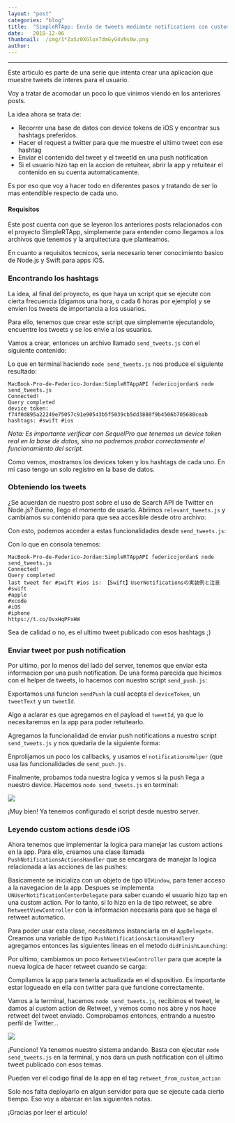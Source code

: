 ```yaml
---
layout:	"post"
categories:	"blog"
title:	"SimpleRTApp: Envío de tweets mediante notifications con custom actions para iOS"
date:	2018-12-06
thumbnail:	/img/1*Za5z0XGloxTdmGyG4VNs0w.png
author:	
---
```


* * *

Este articulo es parte de una serie que intenta crear una aplicacion que
muestre tweets de interes para el usuario.

Voy a tratar de acomodar un poco lo que vinimos viendo en los anteriores
posts.

La idea ahora se trata de:

  * Recorrer una base de datos con device tokens de iOS y encontrar sus hashtags preferidos.
  * Hacer el request a twitter para que me muestre el ultimo tweet con ese hashtag
  * Enviar el contenido del tweet y el tweetId en una push notification
  * Si el usuario hizo tap en la accion de retuitear, abrir la app y retuitear el contenido en su cuenta automaticamente.

Es por eso que voy a hacer todo en diferentes pasos y tratando de ser lo mas
entendible respecto de cada uno.

#### Requisitos

Este post cuenta con que se leyeron los anteriores posts relacionados con el
proyecto SimpleRTApp, simplemente para entender como llegamos a los archivos
que tenemos y la arquitectura que planteamos.

En cuanto a requisitos tecnicos, seria necesario tener conocimiento basico de
Node.js y Swift para apps iOS.

### Encontrando los hashtags

La idea, al final del proyecto, es que haya un script que se ejecute con
cierta frecuencia (digamos una hora, o cada 6 horas por ejemplo) y se envien
los tweets de importancia a los usuarios.

Para ello, tenemos que crear este script que simplemente ejecutandolo,
encuentre los tweets y se los envie a los usuarios.

Vamos a crear, entonces un archivo llamado `send_tweets.js` con el siguiente
contenido:

Lo que en terminal haciendo `node send_tweets.js` nos produce el siguiente
resultado:

    
    
    MacBook-Pro-de-Federico-Jordan:SimpleRTAppAPI federicojordan$ node send_tweets.js   
    Connected!  
    Query completed  
    device token: f74f0d895a22249e75057c91e90543b5f5039cb5dd3880f9b4506b705680ceab hashtags: #swift #ios

 _Nota: Es importante verificar con SequelPro que tenemos un device token real
en la base de datos, sino no podremos probar correctamente el funcionamiento
del script._

Como vemos, mostramos los devices token y los hashtags de cada uno. En mi caso
tengo un solo registro en la base de datos.

### Obteniendo los tweets

¿Se acuerdan de nuestro post sobre el uso de Search API de Twitter en Node.js?
Bueno, llego el momento de usarlo. Abrimos `relevant_tweets.js` y cambiamos su
contenido para que sea accesible desde otro archivo:

Con esto, podemos acceder a estas funcionalidades desde `send_tweets.js`:

Con lo que en consola tenemos:

    
    
    MacBook-Pro-de-Federico-Jordan:SimpleRTAppAPI federicojordan$ node send_tweets.js   
    Connected!  
    Query completed  
    last tweet for #swift #ios is: 【Swift】UserNotificationsの実装例と注意   
    #swift  
    #apple  
    #xcode  
    #iOS  
    #iphone  
    https://t.co/OvxHqPFxHW

Sea de calidad o no, es el ultimo tweet publicado con esos hashtags ;)

### Enviar tweet por push notification

Por ultimo, por lo menos del lado del server, tenemos que enviar esta
informacion por una push notification. De una forma parecida que hicimos con
el helper de tweets, lo hacemos con nuestro script `send_push.js`:

Exportamos una funcion `sendPush` la cual acepta el `deviceToken`, un
`tweetText` y un `tweetId`.

Algo a aclarar es que agregamos en el payload el `tweetId`, ya que lo
necesitaremos en la app para poder retuitearlo.

Agregamos la funcionalidad de enviar push notifications a nuestro script
`send_tweets.js` y nos quedaria de la siguiente forma:

Enprolijamos un poco los callbacks, y usamos el `notificationsHelper` (que usa
las funcionalidades de `send_push.js.`

Finalmente, probamos toda nuestra logica y vemos si la push llega a nuestro
device. Hacemos `node send_tweets.js` en terminal:

![](/img/1*Za5z0XGloxTdmGyG4VNs0w.png)

¡Muy bien! Ya tenemos configurado el script desde nuestro server.

### Leyendo custom actions desde iOS

Ahora tenemos que implementar la logica para manejar las custom actions en la
app. Para ello, creamos una clase llamada `PushNotificationsActionsHandler`
que se encargara de manejar la logica relacionada a las acciones de las
pushes:

Basicamente se inicializa con un objeto de tipo `UIWindow`, para tener acceso
a la navegacion de la app. Despues se implementa
`UNUserNotificationCenterDelegate` para saber cuando el usuario hizo tap en
una custom action. Por lo tanto, si lo hizo en la de tipo retweet, se abre
`RetweetViewController` con la informacion necesaria para que se haga el
retweet automatico.

Para poder usar esta clase, necesitamos instanciarla en el `AppDelegate`.
Creamos una variable de tipo `PushNotificationsActionsHandler`y agregamos
entonces las siguientes lineas en el metodo `didFinishLaunching`:

Por ultimo, cambiamos un poco `RetweetViewController` para que acepte la nueva
logica de hacer retweet cuando se carga:

Compilamos la app para tenerla actualizada en el dispositivo. Es importante
estar logueado en ella con twitter para que funcione correctamente.

Vamos a la terminal, hacemos `node send_tweets.js`, recibimos el tweet, le
damos al custom action de Retweet, y vemos como nos abre y nos hace retweet
del tweet enviado. Comprobamos entonces, entrando a nuestro perfil de Twitter…

![](/img/1*80vMQFpCjfE4QELwOv8wHw.jpeg)

¡Funciono! Ya tenemos nuestro sistema andando. Basta con ejecutar `node
send_tweets.js` en la terminal, y nos dara un push notification con el ultimo
tweet publicado con esos temas.

Pueden ver el codigo final de la app en el tag `retweet_from_custom_action`

Solo nos falta deployarlo en algun servidor para que se ejecute cada cierto
tiempo. Eso voy a abarcar en las siguientes notas.

¡Gracias por leer el articulo!

